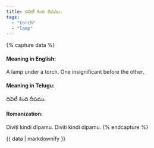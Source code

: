 ```yaml
---
title: దివిటీ కింది దీపము.
tags:
  - "torch"
  - "lamp"
---
```


{% capture data %}
#### Meaning in English:
A lamp under a torch.
One insignificant before the other.

#### Meaning in Telugu:
దివిటీ కింది దీపము.

#### Romanization:
Diviṭī kindi dīpamu.
Diviti kindi dipamu.
{% endcapture %}

{{ data | markdownify }}


